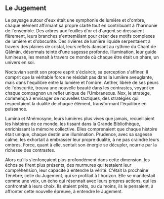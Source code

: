 ## Le Jugement

Le paysage autour d'eux était une symphonie de lumière et d'ombre, chaque élément affirmant sa propre clarté tout en contribuant à l'harmonie de l'ensemble. Des arbres aux feuilles d'or et d'argent se dressaient fièrement, leurs branches s'entremêlant pour créer des motifs complexes de lumière et d'obscurité. Des rivières de lumière liquide serpentaient à travers des plaines de cristal, leurs reflets dansant au rythme du Chant de Qālmān, désormais teinté d'une sagesse profonde. Illumination, leur guide lumineuse, les menait à travers ce monde où chaque être était un phare, un univers en soi.

Noctuvian sentit son propre esprit s'éclaircir, sa perception s'affiner. Il comprit que la véritable force ne résidait pas dans la lumière aveuglante, mais dans l'équilibre entre la lumière et l'ombre. Aether, libéré de ses peurs de l'obscurité, trouva une nouvelle beauté dans les contrastes, voyant en chaque compagnon un reflet unique de l'Umbranexus. Nox, le stratège, commença à envisager de nouvelles tactiques, des stratégies qui respectaient la dualité de chaque élément, transformant l'équilibre en puissance.

Lumina et Mnémosyne, leurs lumières plus vives que jamais, recueillaient les histoires de ce monde, les tissant dans la Grande Bibliothèque, enrichissant la mémoire collective. Elles comprenaient que chaque histoire était unique, chaque destin une illumination. Prudence, avec sa sagesse calme, les exhortait à embrasser leur propre dualité, à ne pas craindre leurs ombres. Force, quant à elle, sentait son énergie se décupler, nourrie par la richesse des contrastes.

Alors qu'ils s'enfonçaient plus profondément dans cette dimension, les échos se firent plus présents, des murmures qui testaient leur compréhension, leur capacité à entendre la vérité. C'était la prochaine Ténèbre, celle du Jugement, qui se profilait à l'horizon. Elle se manifestait comme une voix, un écho qui résonnait avec leurs propres actions, qui les confrontait à leurs choix. Ils étaient prêts, ou du moins, ils le pensaient, à affronter cette nouvelle épreuve, à entendre le Jugement.
